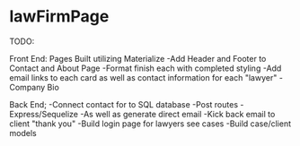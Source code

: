 # lawFirmPage


TODO: 

Front End:
Pages Built utilizing Materialize 
-Add Header and Footer to Contact and About Page
-Format finish each with completed styling
-Add email links to each card as well as contact information for each "lawyer"
-Company Bio

Back End;
-Connect contact for to SQL database
	-Post routes
	-Express/Sequelize
-As well as generate direct email
-Kick back email to client "thank you"
-Build login page for lawyers see cases
	-Build case/client models


